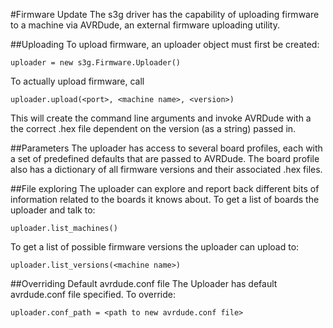 #Firmware Update
The s3g driver has the capability of uploading firmware to a machine via AVRDude, an external firmware uploading utility.  

##Uploading
To upload firmware, an uploader object must first be created:

    uploader = new s3g.Firmware.Uploader()

To actually upload firmware, call

    uploader.upload(<port>, <machine name>, <version>)

This will create the command line arguments and invoke AVRDude with a the correct .hex file dependent on the version (as a string) passed in. 

##Parameters
The uploader has access to several board profiles, each with a set of predefined defaults that are passed to AVRDude.  The board profile also has a dictionary of all firmware versions and their associated .hex files.

##File exploring
The uploader can explore and report back different bits of information related to the boards it knows about.  To get a list of boards the uploader and talk to:

    uploader.list_machines()

To get a list of possible firmware versions the uploader can upload to:

    uploader.list_versions(<machine name>)

##Overriding Default avrdude.conf file
The Uploader has default avrdude.conf file specified.  To override:

    uploader.conf_path = <path to new avrdude.conf file>
